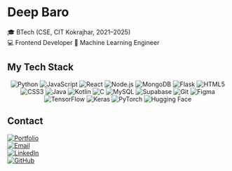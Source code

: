 # Deep Baro  

🎓 BTech (CSE, CIT Kokrajhar, 2021–2025)  
💻 Frontend Developer
🤖 Machine Learning Engineer

## My Tech Stack

<div align="center">
  
  ![Python](https://img.shields.io/badge/-Python-3776AB?style=for-the-badge&logo=python&logoColor=white)
  ![JavaScript](https://img.shields.io/badge/-JavaScript-F7DF1E?style=for-the-badge&logo=javascript&logoColor=black)
  ![React](https://img.shields.io/badge/-React-61DAFB?style=for-the-badge&logo=react&logoColor=black)
  ![Node.js](https://img.shields.io/badge/-Node.js-339933?style=for-the-badge&logo=nodedotjs&logoColor=white)
  ![MongoDB](https://img.shields.io/badge/-MongoDB-47A248?style=for-the-badge&logo=mongodb&logoColor=white)
  ![Flask](https://img.shields.io/badge/-Flask-000000?style=for-the-badge&logo=flask&logoColor=white)
  ![HTML5](https://img.shields.io/badge/-HTML5-E34F26?style=for-the-badge&logo=html5&logoColor=white)
  ![CSS3](https://img.shields.io/badge/-CSS3-1572B6?style=for-the-badge&logo=css3&logoColor=white)
  ![Java](https://img.shields.io/badge/-Java-007396?style=for-the-badge&logo=java&logoColor=white)
  ![Kotlin](https://img.shields.io/badge/-Kotlin-7F52FF?style=for-the-badge&logo=kotlin&logoColor=white)
  ![C](https://img.shields.io/badge/-C-A8B9CC?style=for-the-badge&logo=c&logoColor=black)
  ![MySQL](https://img.shields.io/badge/-MySQL-4479A1?style=for-the-badge&logo=mysql&logoColor=white)
  ![Supabase](https://img.shields.io/badge/-Supabase-3ECF8E?style=for-the-badge&logo=supabase&logoColor=white)
  ![Git](https://img.shields.io/badge/-Git-F05032?style=for-the-badge&logo=git&logoColor=white)
  ![Figma](https://img.shields.io/badge/-Figma-F24E1E?style=for-the-badge&logo=figma&logoColor=white)
  ![TensorFlow](https://img.shields.io/badge/-TensorFlow-FF6F00?style=for-the-badge&logo=tensorflow&logoColor=white)
  ![Keras](https://img.shields.io/badge/-Keras-D00000?style=for-the-badge&logo=keras&logoColor=white)
  ![PyTorch](https://img.shields.io/badge/-PyTorch-EE4C2C?style=for-the-badge&logo=pytorch&logoColor=white)
  ![Hugging Face](https://img.shields.io/badge/-HuggingFace-FFD21F?style=for-the-badge&logo=huggingface&logoColor=black)

</div>

## Contact

[![Portfolio](https://img.shields.io/badge/-Portfolio-000000?style=for-the-badge&logo=Google-Chrome&logoColor=white)](https://deepbaro.netlify.app/)  
[![Email](https://img.shields.io/badge/-Email-D14836?style=for-the-badge&logo=gmail&logoColor=white)](mailto:de3p.me@gmail.com)  
[![LinkedIn](https://img.shields.io/badge/-LinkedIn-0077B5?style=for-the-badge&logo=linkedin&logoColor=white)](https://www.linkedin.com/in/deep-baro-863386239/)  
[![GitHub](https://img.shields.io/badge/-GitHub-181717?style=for-the-badge&logo=github&logoColor=white)](https://github.com/mrdeeeeep)
